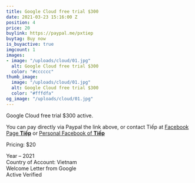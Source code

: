 ```yaml
---
title: Google Cloud free trial $300
date: 2021-03-23 15:16:00 Z
position: 4
price: 20
buylink: https://paypal.me/pxtiep
buytag: Buy now
is_buyactive: true
imgcount: 1
images:
- image: "/uploads/cloud/01.jpg"
  alt: Google Cloud free trial $300
  color: "#cccccc"
thumb_image:
  image: "/uploads/cloud/01.jpg"
  alt: Google Cloud free trial $300
  color: "#fffdfa"
og_image: "/uploads/cloud/01.jpg"
---
```


Google Cloud free trial $300 active.

You can pay directly via Paypal the link above, or contact Tiếp at
[Facebook Page **Tiếp**](https://facebook.com/Pxtiep) or 
[Personal Facebook of **Tiếp**](https://www.facebook.com/profile.php?id=100010018693354)

Pricing: $20

Year – 2021 <br>
Country of Account: Vietnam <br>
Welcome Letter from Google<br> 
Active Verified